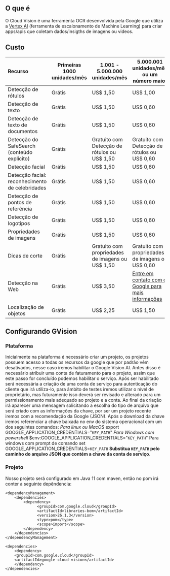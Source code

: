 ## O que é
O Cloud Vision é uma ferramenta OCR desenvolvida pela Google que utiliza a [Vertex AI](https://cloud.google.com/vertex-ai?hl=pt-br) (ferramenta de escalonamento de Machine Learning) para criar apps/apis que coletam dados/insigths de imagens ou videos.
## Custo
| Recurso                                         | Primeiras 1000 unidades/mês | 1.001 - 5.000.000 unidades/mês                   | 5.000.001 unidades/mês ou um número maior                                                        |
|:----------------------------------------------- | --------------------------- | ------------------------------------------------ | ------------------------------------------------------------------------------------------------ |
| Detecção de rótulos                             | Grátis                      | US$ 1,50                                         | US$ 1,00                                                                                         |
| Detecção de texto                               | Grátis                      | US$ 1,50                                         | US$ 0,60                                                                                         |
| Detecção de texto de documentos                 | Grátis                      | US$ 1,50                                         | US$ 0,60                                                                                         |
| Detecção do SafeSearch (conteúdo explícito)     | Grátis                      | Gratuito com Detecção de rótulos ou US$ 1,50     | Gratuito com Detecção de rótulos ou US$ 0,60                                                     |
| Detecção facial                                 | Grátis                      | US$ 1,50                                         | US$ 0,60                                                                                         |
| Detecção facial: reconhecimento de celebridades | Grátis                      | US$ 1,50                                         | US$ 0,60                                                                                         |
| Detecção de pontos de referência                | Grátis                      | US$ 1,50                                         | US$ 0,60                                                                                         |
| Detecção de logotipos                           | Grátis                      | US$ 1,50                                         | US$ 0,60                                                                                         |
| Propriedades de imagens                         | Grátis                      | US$ 1,50                                         | US$ 0,60                                                                                         |
| Dicas de corte                                  | Grátis                      | Gratuito com propriedades de imagens ou US$ 1,50 | Gratuito com propriedades de imagens ou US$ 0,60                                                 |
| Detecção na Web                                 | Grátis                      | US$ 3,50                                         | [Entre em contato com o Google para mais informações](https://cloud.google.com/contact?hl=pt-br) |
| Localização de objetos                          | Grátis                      | US$ 2,25                                         | US$ 1,50                                                                                         |

## Configurando GVision
### Plataforma
Inicialmente na plataforma é necessário criar um projeto, os projetos possuem acesso a todas os recursos da google que por padrão vêm desativados, nesse caso iremos habilitar o Google Vision AI. Antes disso é necessário atribuir uma conta de faturamento para o projeto, assim que este passo for concluído podemos habilitar o serviço.
Após ser habilitado será necessária a criação de uma conta de serviço para autenticação do cliente que irá utiliza-lo, para âmbito de testes iremos utilizar o nível de proprietário, mas futuramente isso deverá ser revisado e alterado para um permissionamento mais adequado ao projeto e a conta.
Ao final da criação irá aparecer uma mensagem solicitando a escolha do tipo de arquivo que será criado com as informações da chave, por ser um projeto recente iremos com a recomendação da Google (JSON). Após o download da chave iremos referenciar a chave baixada no env do sistema operacional com um dos seguintes comandos:
*Para linux ou MacOS*
export GOOGLE_APPLICATION_CREDENTIALS="`KEY_PATH`"
*Para Windows com powershell*
$env:GOOGLE_APPLICATION_CREDENTIALS="`KEY_PATH`"
Para windows com prompt de comando
set GOOGLE_APPLICATION_CREDENTIALS=`KEY_PATH`
**Substitua `KEY_PATH` pelo caminho do arquivo JSON que contém a chave da conta de serviço**.

### Projeto
Nosso projeto será configurado em Java 11 com maven, então no pom irá conter a seguinte depêndencia:
```
<dependencyManagement>
	<dependencies>
	    <dependency>
	          <groupId>com.google.cloud</groupId>
	          <artifactId>libraries-bom</artifactId>
	          <version>26.1.3</version>     
	          <type>pom</type>      
	          <scope>import</scope>
	    </dependency>  
	</dependencies>
</dependencyManagement>

<dependencies>
	<dependency>
	<groupId>com.google.cloud</groupId>    
	<artifactId>google-cloud-vision</artifactId>  
	</dependency>
</dependencies>
```

